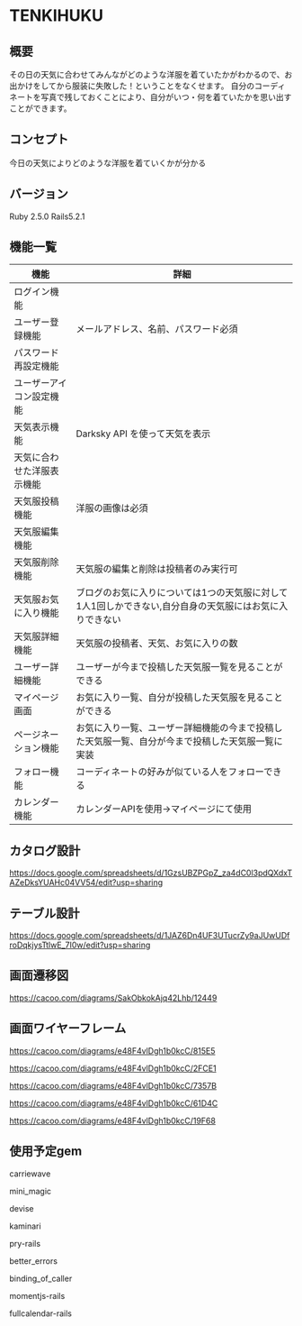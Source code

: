 # TENKIHUKU

## 概要

その日の天気に合わせてみんながどのような洋服を着ていたかがわかるので、お出かけをしてから服装に失敗した！ということをなくせます。
自分のコーディネートを写真で残しておくことにより、自分がいつ・何を着ていたかを思い出すことができます。

## コンセプト

今日の天気によりどのような洋服を着ていくかが分かる

## バージョン

Ruby 2.5.0 Rails5.2.1

## 機能一覧
| 機能 | 詳細 |
----|----
|ログイン機能||
|ユーザー登録機能|メールアドレス、名前、パスワード必須|
|パスワード再設定機能|
|ユーザーアイコン設定機能|
|天気表示機能|Darksky API を使って天気を表示|
|天気に合わせた洋服表示機能|
|天気服投稿機能|洋服の画像は必須|
|天気服編集機能|
|天気服削除機能|天気服の編集と削除は投稿者のみ実行可|
|天気服お気に入り機能|ブログのお気に入りについては1つの天気服に対して1人1回しかできない,自分自身の天気服にはお気に入りできない|
|天気服詳細機能|天気服の投稿者、天気、お気に入りの数|
|ユーザー詳細機能|ユーザーが今まで投稿した天気服一覧を見ることができる|
|マイページ画面|お気に入り一覧、自分が投稿した天気服を見ることができる|
|ページネーション機能|お気に入り一覧、ユーザー詳細機能の今まで投稿した天気服一覧、自分が今まで投稿した天気服一覧に実装|
|フォロー機能|コーディネートの好みが似ている人をフォローできる|
|カレンダー機能|カレンダーAPIを使用→マイページにて使用|

## カタログ設計

https://docs.google.com/spreadsheets/d/1GzsUBZPGpZ_za4dC0l3pdQXdxTAZeDksYUAHc04VV54/edit?usp=sharing

## テーブル設計

https://docs.google.com/spreadsheets/d/1JAZ6Dn4UF3UTucrZy9aJUwUDfroDqkjysTtlwE_7I0w/edit?usp=sharing

## 画面遷移図

https://cacoo.com/diagrams/SakObkokAjq42Lhb/12449

## 画面ワイヤーフレーム

https://cacoo.com/diagrams/e48F4vlDgh1b0kcC/815E5

https://cacoo.com/diagrams/e48F4vlDgh1b0kcC/2FCE1

https://cacoo.com/diagrams/e48F4vlDgh1b0kcC/7357B

https://cacoo.com/diagrams/e48F4vlDgh1b0kcC/61D4C

https://cacoo.com/diagrams/e48F4vlDgh1b0kcC/19F68


## 使用予定gem

  carriewave

  mini_magic

  devise

  kaminari

  pry-rails

  better_errors

  binding_of_caller

  momentjs-rails

  fullcalendar-rails
